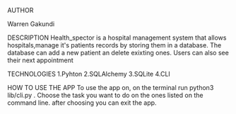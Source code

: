 AUTHOR

Warren Gakundi

DESCRIPTION
Health_spector is a hospital management system that allows hospitals,manage it's patients records by storing them in a database. The database can add a new patient an delete exixting ones. Users can also see their next appointment

TECHNOLOGIES
1.Pyhton 2.SQLAlchemy 3.SQLite 4.CLI

HOW TO USE THE APP
To use the app on, on the terminal run python3 lib/cli.py . Choose the task you want to do on the ones listed on the command line. after choosing you can exit the app.
